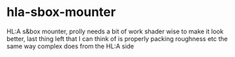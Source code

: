 # hla-sbox-mounter
HL:A s&amp;box mounter, prolly needs a bit of work shader wise to make it look better, last thing left that I can think of is properly packing roughness etc the same way complex does from the HL:A side
